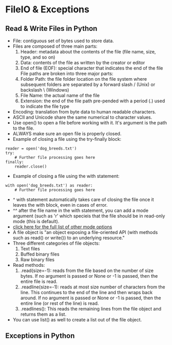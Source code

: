 # FileIO & Exceptions

## Read & Write Files in Python
- File: contiguous set of bytes used to store data.
- Files are composed of three main parts:
  1. Header: metadata about the contents of the file (file name, size, type, and so on)
  2. Data: contents of the file as written by the creator or editor
  3. End of file (EOF): special character that indicates the end of the file
File paths are broken into three major parts:
  1. Folder Path: the file folder location on the file system where subsequent folders are separated by a forward slash / (Unix) or backslash \ (Windows)
  2. File Name: the actual name of the file
  3. Extension: the end of the file path pre-pended with a period (.) used to indicate the file type
- Encoding: translation from byte data to human readable characters.
- ASCII and Unicode share the same numerical to character values. 
- Use open() to open a file before working with it. It's argument is the path to the file. 
- ALWAYS make sure an open file is properly closed. 
- Example of closing a file using the try-finally block:
```
reader = open('dog_breeds.txt')
try:
    # Further file processing goes here
finally:
    reader.close()
```
- Example of closing a file using the with statement:
```
with open('dog_breeds.txt') as reader:
    # Further file processing goes here
```
- ^ with statement automatically takes care of closing the file once it leaves the with block, even in cases of error.
- ^^ after the file name in the with statement, you can add a mode argument (such as 'r' which specieis that the file should be in read-only mode (this is default). 
- [click here for the full list of other mode options](https://docs.python.org/3/library/functions.html#open)
- A file object is "an object exposing a file-oriented API (with methods such as read() or write()) to an underlying resource."
- Three different categories of file objects:
  1. Text files
  2. Buffed binary files
  3. Raw binary files
- Read methods:
  1. .read(size=-1): reads from the file based on the number of size bytes. If no argument is passed or None or -1 is passed, then the entire file is read.
  2. .readline(size=-1): reads at most size number of characters from the line. This continues to the end of the line and then wraps back around. If no argument is passed or None or -1 is passed, then the entire line (or rest of the line) is read.
  3. .readlines(): This reads the remaining lines from the file object and returns them as a list.
- You can use list() as well to create a list out of the file object. 
## Exceptions in Python
